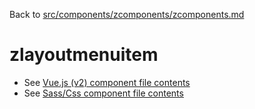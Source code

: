 Back to [src/components/zcomponents/zcomponents.md](../../zcomponents.md)

# zlayoutmenuitem

 - See [Vue.js (v2) component file contents](./zlayoutmenuitem.vue)
 - See [Sass/Css component file contents](./zlayoutmenuitem.scss)
